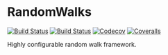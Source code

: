 # RandomWalks

[![Build Status](https://travis-ci.com/jlapeyre/RandomWalks.jl.svg?branch=master)](https://travis-ci.com/jlapeyre/RandomWalks.jl)
[![Build Status](https://ci.appveyor.com/api/projects/status/github/jlapeyre/RandomWalks.jl?svg=true)](https://ci.appveyor.com/project/jlapeyre/RandomWalks-jl)
[![Codecov](https://codecov.io/gh/jlapeyre/RandomWalks.jl/branch/master/graph/badge.svg)](https://codecov.io/gh/jlapeyre/RandomWalks.jl)
[![Coveralls](https://coveralls.io/repos/github/jlapeyre/RandomWalks.jl/badge.svg?branch=master)](https://coveralls.io/github/jlapeyre/RandomWalks.jl?branch=master)

Highly configurable random walk framework.
